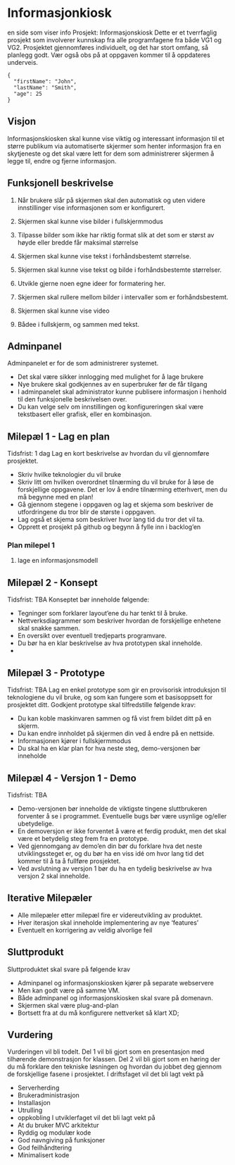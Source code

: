 # Informasjonkiosk
en side som viser info
Prosjekt: Informasjonskiosk
Dette er et tverrfaglig prosjekt som involverer kunnskap fra alle programfagene fra både VG1 og
VG2. Prosjektet gjennomføres individuelt, og det har stort omfang, så planlegg godt. Vær også
obs på at oppgaven kommer til å oppdateres underveis.

```
{
  "firstName": "John",
  "lastName": "Smith",
  "age": 25
}
```

## Visjon
Informasjonskiosken skal kunne vise viktig og interessant informasjon til et større publikum via
automatiserte skjermer som henter informasjon fra en skytjeneste og det skal være lett for dem
som administrerer skjermen å legge til, endre og fjerne informasjon.

## Funksjonell beskrivelse
1. Når brukere slår på skjermen skal den automatisk og uten videre innstillinger vise informasjonen som er konfigurert.
2. Skjermen skal kunne vise bilder i fullskjermmodus
3. Tilpasse bilder som ikke har riktig format slik at det som er størst av høyde eller bredde får maksimal størrelse

4. Skjermen skal kunne vise tekst i forhåndsbestemt størrelse.
5. Skjermen skal kunne vise tekst og bilde i forhåndsbestemte størrelser.
6. Utvikle gjerne noen egne ideer for formatering her.
7. Skjermen skal rullere mellom bilder i intervaller som er forhåndsbestemt.
8. Skjermen skal kunne vise video
9. Bådee i fullskjerm, og sammen med tekst.

## Adminpanel
Adminpanelet er for de som administrerer systemet.
- Det skal være sikker innlogging med mulighet for å lage brukere
- Nye brukere skal godkjennes av en superbruker før de får tilgang
- I adminpanelet skal administrator kunne publisere informasjon i henhold til den
funksjonelle beskrivelsen over.
- Du kan velge selv om innstillingen og konfigureringen skal være tekstbasert eller grafisk,
eller en kombinasjon.

## Milepæl 1 - Lag en plan
Tidsfrist: 1 dag
Lag en kort beskrivelse av hvordan du vil gjennomføre prosjektet.
- Skriv hvilke teknologier du vil bruke
- Skriv litt om hvilken overordnet tilnærming du vil bruke for å løse de forskjellige
oppgavene. Det er lov å endre tilnærming etterhvert, men du må begynne med en plan!
- Gå gjennom stegene i oppgaven og lag et skjema som beskriver de utfordringene du tror
blir de største i oppgaven.
- Lag også et skjema som beskriver hvor lang tid du tror det vil ta.
- Opprett et prosjekt på github og begynn å fylle inn i backlog’en

### Plan milepel 1
1. lage en informasjonsmodell


## Milepæl 2 - Konsept
Tidsfrist: TBA
Konseptet bør inneholde følgende:
- Tegninger som forklarer layout’ene du har tenkt til å bruke.
- Nettverksdiagrammer som beskriver hvordan de forskjellige enhetene skal snakke
sammen.
- En oversikt over eventuell tredjeparts programvare.
- Du bør ha en klar beskrivelse av hva prototypen skal inneholde.
- 
## Milepæl 3 - Prototype
Tidsfrist: TBA
Lag en enkel prototype som gir en provisorisk introduksjon til teknologiene du vil bruke, og som
kan fungere som et basisoppsett for prosjektet ditt.
Godkjent prototype skal tilfredstille følgende krav:
- Du kan koble maskinvaren sammen og få vist frem bildet ditt på en skjerm.
- Du kan endre innholdet på skjermen din ved å endre på en nettside.
- Informasjonen kjører i fullskjermmodus
- Du skal ha en klar plan for hva neste steg, demo-versjonen bør inneholde

## Milepæl 4 - Versjon 1 - Demo
Tidsfrist: TBA
- Demo-versjonen bør inneholde de viktigste tingene sluttbrukeren forventer å se i
programmet. Eventuelle bugs bør være usynlige og/eller ubetydelige.
- En demoversjon er ikke forventet å være et ferdig produkt, men det skal være et
betydelig steg frem fra en prototype.
- Ved gjennomgang av demo’en din bør du forklare hva det neste utviklingssteget er, og
du bør ha en viss idé om hvor lang tid det kommer til å ta å fullføre prosjektet.
- Ved avslutning av versjon 1 bør du ha en tydelig beskrivelse av hva versjon 2 skal
inneholde.

## Iterative Milepæler
- Alle milepæler etter milepæl fire er videreutvikling av produktet.
- Hver iterasjon skal inneholde implementering av nye ‘features’
- Eventuelt en korrigering av veldig alvorlige feil

## Sluttprodukt
Sluttproduktet skal svare på følgende krav
- Adminpanel og informasjonskiosken kjører på separate webservere
- Men kan godt være på samme VM.
- Både adminpanel og informasjonskiosken skal svare på domenavn.
- Skjermen skal være plug-and-plan
- Bortsett fra at du må konfigurere nettverket så klart XD;

## Vurdering
Vurderingen vil bli todelt.
Del 1 vil bli gjort som en presentasjon med tilhørende demonstrasjon for klassen.
Del 2 vil bli gjort som en høring der du må forklare den tekniske løsningen og hvordan du jobbet
deg gjennom de forskjellige fasene i prosjektet.
I driftsfaget vil det bli lagt vekt på
- Serverherding
- Brukeradministrasjon
- Installasjon
- Utrulling
- oppkobling
I utviklerfaget vil det bli lagt vekt på
- At du bruker MVC arkitektur
- Ryddig og modulær kode
- God navngiving på funksjoner
- God feilhåndtering
- Minimalisert kode
